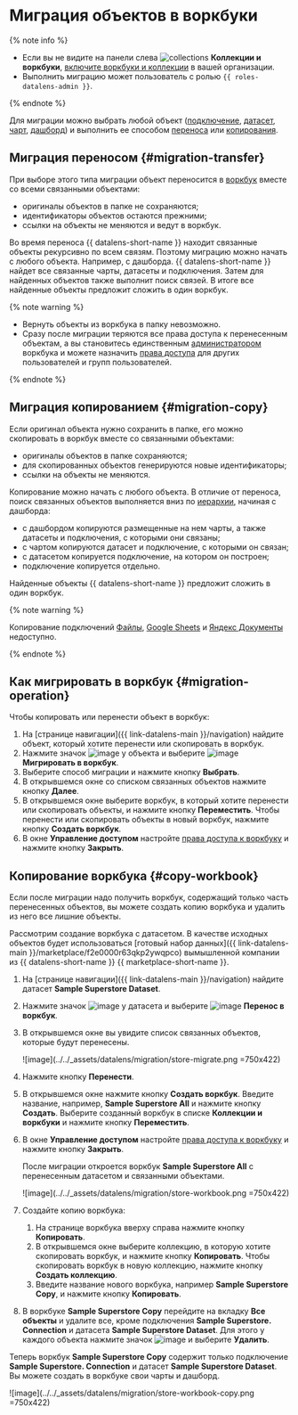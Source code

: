 # Миграция объектов в воркбуки

{% note info %}

* Если вы не видите на панели слева ![collections](../../_assets/console-icons/rectangles-4.svg) **Коллекции и воркбуки**, [включите воркбуки и коллекции](../../datalens/workbooks-collections/index.md#enable-workbooks) в вашей организации.
* Выполнить миграцию может пользователь с ролью `{{ roles-datalens-admin }}`.

{% endnote %}

Для миграции можно выбрать любой объект ([подключение](../concepts/connection.md), [датасет](../dataset/index.md), [чарт](../concepts/chart/index.md), [дашборд](../concepts/dashboard.md)) и выполнить ее способом [переноса](#migration-transfer) или [копирования](#migration-copy).

## Миграция переносом {#migration-transfer}

При выборе этого типа миграции объект переносится в [воркбук](./index.md) вместе со всеми связанными объектами:

* оригиналы объектов в папке не сохраняются;
* идентификаторы объектов остаются прежними;
* ссылки на объекты не меняются и ведут в воркбук.

Во время переноса {{ datalens-short-name }} находит связанные объекты рекурсивно по всем связям. Поэтому миграцию можно начать с любого объекта. Например, с дашборда. {{ datalens-short-name }} найдет все связанные чарты, датасеты и подключения. Затем для найденных объектов также выполнит поиск связей. В итоге все найденные объекты предложит сложить в один воркбук.

{% note warning %}

* Вернуть объекты из воркбука в папку невозможно.
* Сразу после миграции теряются все права доступа к перенесенным объектам, а вы становитесь единственным [администратором](../security/roles.md#datalens-workbooks-admin) воркбука и можете назначить [права доступа](./security.md) для других пользователей и групп пользователей.

{% endnote %}

## Миграция копированием {#migration-copy}

Если оригинал объекта нужно сохранить в папке, его можно скопировать в воркбук вместе со связанными объектами:

* оригиналы объектов в папке сохраняются;
* для скопированных объектов генерируются новые идентификаторы;
* ссылки на объекты не меняются.

Копирование можно начать с любого объекта. В отличие от переноса, поиск связанных объектов выполняется вниз по [иерархии](../concepts/index.md#component-interrelation), начиная с дашборда:

* с дашбордом копируются размещенные на нем чарты, а также датасеты и подключения, с которыми они связаны;
* с чартом копируются датасет и подключение, с которыми он связан;
* с датасетом копируется подключение, на котором он построен;
* подключение копируется отдельно.

Найденные объекты {{ datalens-short-name }} предложит сложить в один воркбук.

{% note warning %}

Копирование подключений [Файлы](../operations/connection/create-file.md), [Google Sheets](../operations/connection/create-google-sheets.md) и [Яндекс Документы](../operations/connection/create-yadocs.md) недоступно.

{% endnote %}

## Как мигрировать в воркбук {#migration-operation}

Чтобы копировать или перенести объект в воркбук:

1. На [странице навигации]({{ link-datalens-main }}/navigation) найдите объект, который хотите перенести или скопировать в воркбук.
1. Нажмите значок ![image](../../_assets/console-icons/ellipsis.svg) у объекта и выберите ![image](../../_assets/console-icons/arrow-uturn-cw-right.svg) **Мигрировать в воркбук**.
1. Выберите способ миграции и нажмите кнопку **Выбрать**.
1. В открывшемся окне со списком связанных объектов нажмите кнопку **Далее**.
1. В открывшемся окне выберите воркбук, в который хотите перенести или скопировать объекты, и нажмите кнопку **Переместить**. Чтобы перенести или скопировать объекты в новый воркбук, нажмите кнопку **Создать воркбук**.
1. В окне **Управление доступом** настройте [права доступа к воркбуку](./security.md) и нажмите кнопку **Закрыть**.

## Копирование воркбука {#copy-workbook}

Если после миграции надо получить воркбук, содержащий только часть перенесенных объектов, вы можете создать копию воркбука и удалить из него все лишние объекты.

Рассмотрим создание воркбука с датасетом. В качестве исходных объектов будет использоваться [готовый набор данных]({{ link-datalens-main }}/marketplace/f2e0000r63qkp2ywqpco) вымышленной компании из {{ datalens-short-name }} {{ marketplace-short-name }}.

1. На [странице навигации]({{ link-datalens-main }}/navigation) найдите датасет **Sample Superstore Dataset**.
1. Нажмите значок ![image](../../_assets/console-icons/ellipsis.svg) у датасета и выберите ![image](../../_assets/console-icons/arrow-uturn-cw-right.svg) **Перенос в воркбук**.
1. В открывшемся окне вы увидите список связанных объектов, которые будут перенесены.

   ![image](../../_assets/datalens/migration/store-migrate.png =750x422)

1. Нажмите кнопку **Перенести**.
1. В открывшемся окне нажмите кнопку **Создать воркбук**. Введите название, например, **Sample Superstore All** и нажмите кнопку **Создать**. Выберите созданный воркбук в списке **Коллекции и воркбуки** и нажмите кнопку **Переместить**.
1. В окне **Управление доступом** настройте [права доступа к воркбуку](./security.md) и нажмите кнопку **Закрыть**.

   После миграции откроется воркбук **Sample Superstore All** с перенесенным датасетом и связанными объектами.

   ![image](../../_assets/datalens/migration/store-workbook.png =750x422)

1. Создайте копию воркбука:

   1. На странице воркбука вверху справа нажмите кнопку **Копировать**.
   1. В открывшемся окне выберите коллекцию, в которую хотите скопировать воркбук, и нажмите кнопку **Копировать**. Чтобы скопировать воркбук в новую коллекцию, нажмите кнопку **Создать коллекцию**.
   1. Введите название нового воркбука, например **Sample Superstore Copy**, и нажмите кнопку **Копировать**.

1. В воркбуке **Sample Superstore Copy** перейдите на вкладку **Все объекты** и удалите все, кроме подключения **Sample Superstore. Connection** и датасета **Sample Superstore Dataset**. Для этого у каждого объекта нажмите значок ![image](../../_assets/console-icons/ellipsis.svg) и выберите **Удалить**.

Теперь воркбук **Sample Superstore Copy** содержит только подключение **Sample Superstore. Connection** и датасет **Sample Superstore Dataset**. Вы можете создать в воркбуке свои чарты и дашборд.

![image](../../_assets/datalens/migration/store-workbook-copy.png =750x422)
